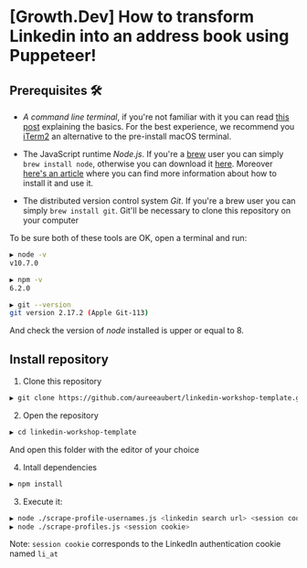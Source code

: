# [Growth.Dev] How to transform Linkedin into an address book using Puppeteer!

## Prerequisites 🛠

- *A command line terminal*, if you're not familiar with it you can read [this post](https://macpaw.com/how-to/use-terminal-on-mac) explaining the basics. For the best experience, we recommend you [iTerm2](https://www.iterm2.com/) an alternative to the pre-install macOS terminal.

- The JavaScript runtime *Node.js*. If you're a [brew](https://brew.sh/) user you can simply `brew install node`, otherwise you can download it [here](https://nodejs.org/). Moreover [here's an article](https://codeburst.io/getting-started-with-node-js-a-beginners-guide-b03e25bca71b) where you can find more information about how to install it and use it. 

- The distributed version control system *Git*. If you're a brew user you can simply `brew install git`. Git'll be necessary to clone this repository on your computer

To be sure both of these tools are OK, open a terminal and run:

```bash
▶ node -v
v10.7.0
```

```bash
▶ npm -v
6.2.0
```

```bash
▶ git --version
git version 2.17.2 (Apple Git-113)
```

And check the version of _node_ installed is upper or equal to 8.

## Install repository

1. Clone this repository

```bash 
▶ git clone https://github.com/aureeaubert/linkedin-workshop-template.git
```

2. Open the repository

```bash
▶ cd linkedin-workshop-template
```

And open this folder with the editor of your choice


4. Intall dependencies

```bash
▶ npm install
```

3. Execute it:

```bash
▶ node ./scrape-profile-usernames.js <linkedin search url> <session cookie>
▶ node ./scrape-profiles.js <session cookie>
```

Note: `session cookie` corresponds to the LinkedIn authentication cookie named `li_at`
